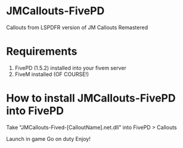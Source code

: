 # JMCallouts-FivePD
Callouts from LSPDFR version of JM Callouts Remastered 

# Requirements
1) FivePD (1.5.2) installed into your fivem server
2) FiveM installed (OF COURSE!)

# How to install JMCallouts-FivePD into FivePD
Take "JMCallouts-Fived-[CalloutName].net.dll" into FivePD > Callouts

Launch in game 
Go on duty 
Enjoy!
